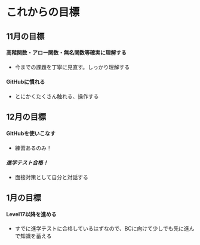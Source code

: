 # これからの目標
## 11月の目標
#### 高階関数・アロー関数・無名関数等確実に理解する
* 今までの課題を丁寧に見直す。しっかり理解する

#### GitHubに慣れる
* とにかくたくさん触れる、操作する

## 12月の目標
#### GitHubを使いこなす
* 練習あるのみ！

#### *進学テスト合格！*
* 面接対策として自分と対話する

## 1月の目標
#### Level17以降を進める
* すでに進学テストに合格しているはずなので、BCに向けて少しでも先に進んで知識を蓄える